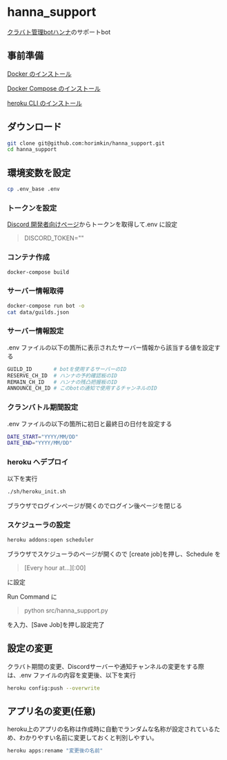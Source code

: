 # hanna_support

[クラバト管理botハンナ](https://twitter.com/hibi_mhf/status/1208196517145628672)のサポートbot

## 事前準備

[Docker のインストール](http://docs.docker.jp/get-docker.html)

[Docker Compose のインストール](https://docs.docker.jp/compose/install.html)

[heroku CLI のインストール](https://devcenter.heroku.com/articles/heroku-cli)

## ダウンロード

```sh
git clone git@github.com:horimkin/hanna_support.git
cd hanna_support
```

## 環境変数を設定

```sh
cp .env_base .env
```

### トークンを設定

[Discord 開発者向けページ](https://discord.com/developers/applications)からトークンを取得して.env に設定

>DISCORD_TOKEN=""

### コンテナ作成

```sh
docker-compose build
```

### サーバー情報取得

```sh
docker-compose run bot -o
cat data/guilds.json
```

### サーバー情報設定

.env ファイルの以下の箇所に表示されたサーバー情報から該当する値を設定する

```sh
GUILD_ID       # botを使用するサーバーのID
RESERVE_CH_ID  # ハンナの予約確認板のID
REMAIN_CH_ID   # ハンナの残凸把握板のID
ANNOUNCE_CH_ID # このbotの通知で使用するチャンネルのID
```

### クランバトル期間設定

.env ファイルの以下の箇所に初日と最終日の日付を設定する

```sh
DATE_START="YYYY/MM/DD"
DATE_END="YYYY/MM/DD"
```

### heroku へデプロイ

以下を実行

```sh
./sh/heroku_init.sh
```

ブラウザでログインページが開くのでログイン後ページを閉じる

### スケジューラの設定

```sh
heroku addons:open scheduler
```

ブラウザでスケジューラのページが開くので
[create job]を押し、Schedule を

> [Every hour at...][:00]

に設定

Run Command に

> python src/hanna_support.py

を入力、[Save Job]を押し設定完了
## 設定の変更
クラバト期間の変更、Discordサーバーや通知チャンネルの変更をする際は、.env ファイルの内容を変更後、以下を実行

```sh
heroku config:push --overwrite
```
## アプリ名の変更(任意)
heroku上のアプリの名称は作成時に自動でランダムな名称が設定されているため、わかりやすい名前に変更しておくと判別しやすい。

```sh
heroku apps:rename "変更後の名前"
```